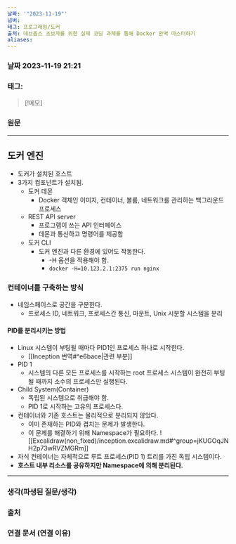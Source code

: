 ```yaml
---
날짜: '"2023-11-19"'
넘버: 
태그: 프로그래밍/도커
출처: 데브옵스 초보자를 위한 실제 코딩 과제를 통해 Docker 완벽 마스터하기
aliases:
---
```

### 날짜  2023-11-19 21:21

### 태그:

>[!메모]
>

### 원문
---
## 도커 엔진
- 도커가 설치된 호스트
- 3가지 컴포넌트가 설치됨.
	- 도커 데몬
		- Docker 객체인 이미지, 컨테이너, 볼륨, 네트워크를 관리하는 백그라운드 프로세스
	- REST API server
		- 프로그램이 쓰는 API 인터페이스
		- 데몬과 통신하고 명령어를 제공함
	- 도커 CLI
		- 도커 엔진과 다른 환경에 있어도 작동한다.
			- -H 옵션을 적용해야 함.
			- `docker -H=10.123.2.1:2375 run nginx`
### 컨테이너를 구축하는 방식
- 네임스페이스로 공간을 구분한다.
	- 프로세스 ID, 네트워크, 프로세스간 통신, 마운트, Unix 시분할 시스템을 분리
#### PID를 분리시키는 방법
- Linux 시스템이 부팅될 때마다 PID1인 프로세스 하나로 시작한다.
	- [[Inception 번역#^e6bace|관련 부분]]
- PID 1
	- 시스템의 다른 모든 프로세스를 시작하는 root 프로세스
시스템이 완전히 부팅될 때까지 소수의 프로세스만 실행된다.
- Child System(Container)
	- 독립된 시스템으로 취급해야 함.
	- PID 1로 시작하는 고유의 프로세스다.
- 컨테이너와 기존 호스트는 물리적으로 분리되지 않았다.
	- 이미 존재하는 PID와 겹치는 문제가 발생한다.
	- 이 문제를 해결하기 위해 Namespace가 필요하다.
![[Excalidraw(non_fixed)/inception.excalidraw.md#^group=jKUGOqJNH2p73wRVZMGRm]]
- 자식 컨테이너는 자체적으로 루트 프로세스(PID 1) 트리를 가진 독립 시스템이다.
- **호스트 내부 리소스를 공유하지만 Namespace에 의해 분리된다.**


---
### 생각(파생된 질문/생각)

### 출처

### 연결 문서 (연결 이유)
